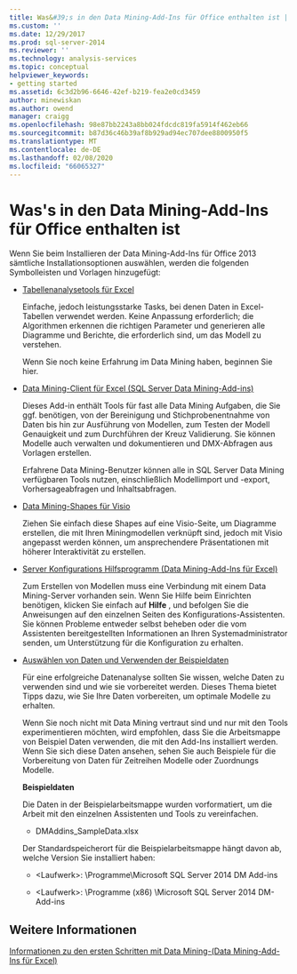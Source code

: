 ```yaml
---
title: Was&#39;s in den Data Mining-Add-Ins für Office enthalten ist | Microsoft-Dokumentation
ms.custom: ''
ms.date: 12/29/2017
ms.prod: sql-server-2014
ms.reviewer: ''
ms.technology: analysis-services
ms.topic: conceptual
helpviewer_keywords:
- getting started
ms.assetid: 6c3d2b96-6646-42ef-b219-fea2e0cd3459
author: minewiskan
ms.author: owend
manager: craigg
ms.openlocfilehash: 98e87bb2243a8bb024fdcdc819fa5914f462eb66
ms.sourcegitcommit: b87d36c46b39af8b929ad94ec707dee8800950f5
ms.translationtype: MT
ms.contentlocale: de-DE
ms.lasthandoff: 02/08/2020
ms.locfileid: "66065327"
---
```

# <a name="what39s-included-in-the-data-mining-add-ins-for-office"></a>Was&#39;s in den Data Mining-Add-Ins für Office enthalten ist
  Wenn Sie beim Installieren der Data Mining-Add-Ins für Office 2013 sämtliche Installationsoptionen auswählen, werden die folgenden Symbolleisten und Vorlagen hinzugefügt:  
  
-   [Tabellenanalysetools für Excel](table-analysis-tools-for-excel.md)  
  
     Einfache, jedoch leistungsstarke Tasks, bei denen Daten in Excel-Tabellen verwendet werden. Keine Anpassung erforderlich; die Algorithmen erkennen die richtigen Parameter und generieren alle Diagramme und Berichte, die erforderlich sind, um das Modell zu verstehen.  
  
     Wenn Sie noch keine Erfahrung im Data Mining haben, beginnen Sie hier.  
  
-   [Data Mining-Client für Excel &#40;SQL Server Data Mining-Add-ins&#41;](data-mining-client-for-excel-sql-server-data-mining-add-ins.md)  
  
     Dieses Add-in enthält Tools für fast alle Data Mining Aufgaben, die Sie ggf. benötigen, von der Bereinigung und Stichprobenentnahme von Daten bis hin zur Ausführung von Modellen, zum Testen der Modell Genauigkeit und zum Durchführen der Kreuz Validierung. Sie können Modelle auch verwalten und dokumentieren und DMX-Abfragen aus Vorlagen erstellen.  
  
     Erfahrene Data Mining-Benutzer können alle in SQL Server Data Mining verfügbaren Tools nutzen, einschließlich Modellimport und -export, Vorhersageabfragen und Inhaltsabfragen.  
  
-   [Data Mining-Shapes für Visio](data-mining-shapes-for-visio.md)  
  
     Ziehen Sie einfach diese Shapes auf eine Visio-Seite, um Diagramme erstellen, die mit Ihren Miningmodellen verknüpft sind, jedoch mit Visio angepasst werden können, um ansprechendere Präsentationen mit höherer Interaktivität zu erstellen.  
  
-   [Server Konfigurations Hilfsprogramm &#40;Data Mining-Add-Ins für Excel&#41;](server-configuration-utility-data-mining-add-ins-for-excel.md)  
  
     Zum Erstellen von Modellen muss eine Verbindung mit einem Data Mining-Server vorhanden sein. Wenn Sie Hilfe beim Einrichten benötigen, klicken Sie einfach auf **Hilfe** , und befolgen Sie die Anweisungen auf den einzelnen Seiten des Konfigurations-Assistenten. Sie können Probleme entweder selbst beheben oder die vom Assistenten bereitgestellten Informationen an Ihren Systemadministrator senden, um Unterstützung für die Konfiguration zu erhalten.  
  
-   [Auswählen von Daten und Verwenden der Beispieldaten](choosing-data-for-data-mining.md)  
  
     Für eine erfolgreiche Datenanalyse sollten Sie wissen, welche Daten zu verwenden sind und wie sie vorbereitet werden. Dieses Thema bietet Tipps dazu, wie Sie Ihre Daten vorbereiten, um optimale Modelle zu erhalten.  
  
     Wenn Sie noch nicht mit Data Mining vertraut sind und nur mit den Tools experimentieren möchten, wird empfohlen, dass Sie die Arbeitsmappe von Beispiel Daten verwenden, die mit den Add-Ins installiert werden. Wenn Sie sich diese Daten ansehen, sehen Sie auch Beispiele für die Vorbereitung von Daten für Zeitreihen Modelle oder Zuordnungs Modelle.  
  
     **Beispieldaten**  
  
     Die Daten in der Beispielarbeitsmappe wurden vorformatiert, um die Arbeit mit den einzelnen Assistenten und Tools zu vereinfachen.  
  
    -   DMAddins_SampleData.xlsx  
  
     Der Standardspeicherort für die Beispielarbeitsmappe hängt davon ab, welche Version Sie installiert haben:  
  
    -   \<Laufwerk>: \Programme\Microsoft SQL Server 2014 DM Add-ins  
  
    -   \<Laufwerk>: \Programme (x86) \Microsoft SQL Server 2014 DM-Add-ins  
  
## <a name="see-also"></a>Weitere Informationen  
 [Informationen zu den ersten Schritten mit Data Mining-&#40;Data Mining-Add-Ins für Excel&#41;](getting-started-with-data-mining-data-mining-add-ins-for-excel.md)  
  
  
